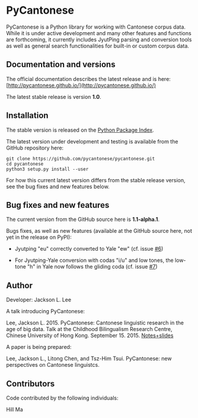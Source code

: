 # PyCantonese

PyCantonese is a Python library for working with Cantonese corpus data.
While it is under active development and many other features and
functions are forthcoming, 
it currently includes JyutPing parsing and conversion tools as well as general 
search functionalities for built-in or custom corpus data.

## Documentation and versions

The official documentation describes the latest release and is here:
[http://pycantonese.github.io/](http://pycantonese.github.io/)

The latest stable release is version **1.0**.

## Installation

The stable version is released on the
[Python Package Index](https://pypi.python.org/pypi/pycantonese).

The latest version under development and testing is available from the GitHub
repository here:

    git clone https://github.com/pycantonese/pycantonese.git
    cd pycantonese
    python3 setup.py install --user

For how this current latest version differs from the stable release version,
see the bug fixes and new features below.


## Bug fixes and new features

The current version from the GitHub source here is **1.1-alpha.1**.

Bugs fixes, as well as new features
(available at the GitHub source here, not yet in the release on PyPI):

* Jyutping "eu" correctly converted to Yale "ew" (cf. issue [#6](https://github.com/pycantonese/pycantonese/issues/6))

* For Jyutping-Yale conversion with codas "i/u" and low tones,
  the low-tone "h" in Yale now follows the gliding coda (cf. issue [#7](https://github.com/pycantonese/pycantonese/issues/7))



## Author

Developer: Jackson L. Lee

A talk introducing PyCantonese:

Lee, Jackson L. 2015. PyCantonese: Cantonese linguistic research in the age of big data. Talk at the Childhood Bilingualism Research Centre, Chinese University of Hong Kong. September 15. 2015. [Notes+slides](http://jacksonllee.com/papers/Lee-pycantonese-2015.html)

A paper is being prepared:

Lee, Jackson L., Litong Chen, and Tsz-Him Tsui. PyCantonese: new perspectives on Cantonese linguistcs.

## Contributors

Code contributed by the following individuals:

Hill Ma


